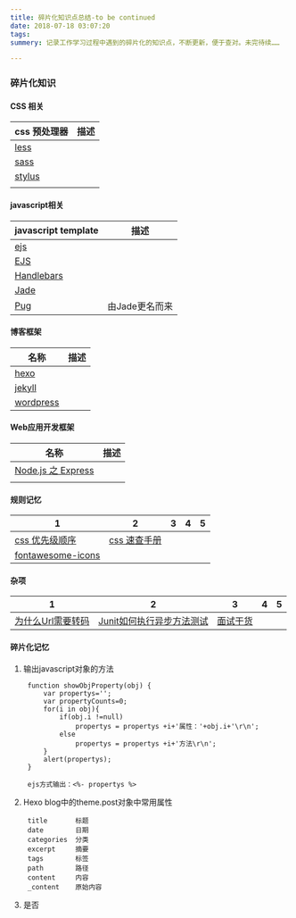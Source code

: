 ```yaml
---
title: 碎片化知识点总结-to be continued
date: 2018-07-18 03:07:20
tags:
summery: 记录工作学习过程中遇到的碎片化的知识点，不断更新，便于查对。未完待续……

---
```


### 碎片化知识 

#### CSS 相关

|css 预处理器|描述|
|----|----|
|[less]||
|[sass]||
|[stylus]||
|||

#### javascript相关

|javascript template|描述|
|----|----|
|[ejs]||
|[EJS]||
|[Handlebars]||
|[Jade]||
|[Pug]|由Jade更名而来|

#### 博客框架

|名称|描述|
|----|----|
|[hexo]||
|[jekyll]||
|[wordpress]||

#### Web应用开发框架

|名称|描述|
|----|----|
|[Node.js 之 Express]||
|||

#### 规则记忆

|1|2|3|4|5|
|----|----|----|----|----|
|[css 优先级顺序]|[css 速查手册]||||
|[fontawesome-icons]|||||
 
#### 杂项

|1|2|3|4|5|
|----|----|----|----|----|
|[为什么Url需要转码]|[Junit如何执行异步方法测试]|[面试干货]|||

[css 速查手册]:http://www.css88.com/book/css/
 
[less]:http://lesscss.org/
[sass]:https://www.sass.hk/
[stylus]:http://stylus-lang.com/docs/bifs.html

[EJS]:https://ejs.bootcss.com/
[ejs]:https://www.npmjs.com/package/ejs
[Handlebars]:http://handlebarsjs.com/
[Jade]:http://jade-lang.com/
[Pug]:https://pug.bootcss.com/api/getting-started.html

[fontawesome-icons]:https://fontawesome.com/icons?d=gallery&s=brands

[css 优先级顺序]:https://www.cnblogs.com/lonelyxmas/p/7807017.html

[hexo]:https://hexo.io/zh-cn/docs/index.html
[jekyll]:https://jekyllrb.com/
[wordpress]:https://wordpress.org/

[Node.js 之 Express]:http://www.expressjs.com.cn/

[为什么Url需要转码]:https://www.cnblogs.com/jerrysion/p/5522673.html

[Junit如何执行异步方法测试]:https://www.jianshu.com/p/dfbc15d919be

[面试干货]:https://mp.weixin.qq.com/s/WVBJqqF6HGGJyzI1hc4fPg
#### 碎片化记忆

1. 输出javascript对象的方法
		
		function showObjProperty(obj) { 
			var propertys=''; 
			var propertyCounts=0; 
			for(i in obj){ 
				if(obj.i !=null) 
					propertys = propertys +i+'属性：'+obj.i+'\r\n'; 
				else 
					propertys = propertys +i+'方法\r\n'; 
			} 
			alert(propertys); 
		} 
		
		ejs方式输出：<%- propertys %>
		
2. Hexo blog中的theme.post对象中常用属性
		
		title  		标题
		date   		日期
		categories	分类
		excerpt		摘要
		tags   		标签
		path   		路径
		content		内容
		_content   	原始内容
		
3. 是否
